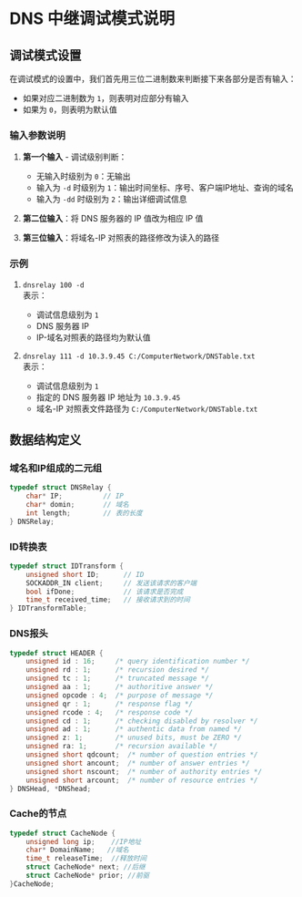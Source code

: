 # DNS 中继调试模式说明

## 调试模式设置

在调试模式的设置中，我们首先用三位二进制数来判断接下来各部分是否有输入：
- 如果对应二进制数为 `1`，则表明对应部分有输入
- 如果为 `0`，则表明为默认值

### 输入参数说明

1. **第一个输入** - 调试级别判断：
   - 无输入时级别为 `0`：无输出
   - 输入为 `-d` 时级别为 `1`：输出时间坐标、序号、客户端IP地址、查询的域名
   - 输入为 `-dd` 时级别为 `2`：输出详细调试信息

2. **第二位输入**：将 DNS 服务器的 IP 值改为相应 IP 值

3. **第三位输入**：将域名-IP 对照表的路径修改为读入的路径

### 示例

1. `dnsrelay 100 -d`  
   表示：
   - 调试信息级别为 `1`
   - DNS 服务器 IP
   - IP-域名对照表的路径均为默认值

2. `dnsrelay 111 -d 10.3.9.45 C:/ComputerNetwork/DNSTable.txt`  
   表示：
   - 调试信息级别为 `1`
   - 指定的 DNS 服务器 IP 地址为 `10.3.9.45`
   - 域名-IP 对照表文件路径为 `C:/ComputerNetwork/DNSTable.txt`

## 数据结构定义

### 域名和IP组成的二元组

```c
typedef struct DNSRelay {
    char* IP;          // IP  
    char* domin;       // 域名  
    int length;        // 表的长度  
} DNSRelay;

```

### ID转换表

```c
typedef struct IDTransform {
    unsigned short ID;      // ID   
    SOCKADDR_IN client;     // 发送该请求的客户端      
    bool ifDone;            // 该请求是否完成    
    time_t received_time;   // 接收请求到的时间   
} IDTransformTable;

```

### DNS报头

```c
typedef struct HEADER {     
    unsigned id : 16;     /* query identification number */  
    unsigned rd : 1;      /* recursion desired */  
    unsigned tc : 1;      /* truncated message */  
    unsigned aa : 1;      /* authoritive answer */  
    unsigned opcode : 4;  /* purpose of message */  
    unsigned qr : 1;      /* response flag */  
    unsigned rcode : 4;   /* response code */  
    unsigned cd : 1;      /* checking disabled by resolver */  
    unsigned ad : 1;      /* authentic data from named */  
    unsigned z: 1;        /* unused bits, must be ZERO */  
    unsigned ra: 1;       /* recursion available */  
    unsigned short qdcount;  /* number of question entries */  
    unsigned short ancount;  /* number of answer entries */   
    unsigned short nscount;  /* number of authority entries */  
    unsigned short arcount;  /* number of resource entries */  
} DNSHead, *DNShead;

```

### Cache的节点

```c
typedef struct CacheNode {     
    unsigned long ip;    //IP地址  
    char* DomainName;   //域名
    time_t releaseTime;  //释放时间  
    struct CacheNode* next; //后继  
    struct CacheNode* prior; //前驱  
}CacheNode;  

``` 
